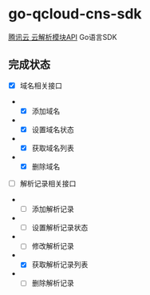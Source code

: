 # go-qcloud-cns-sdk

[腾讯云 云解析模块API](https://cloud.tencent.com/document/product/302) Go语言SDK

## 完成状态

- [x] 域名相关接口
- - [x] 添加域名
- - [x] 设置域名状态
- - [x] 获取域名列表
- - [x] 删除域名
- [ ] 解析记录相关接口
- - [ ] 添加解析记录
- - [ ] 设置解析记录状态
- - [ ] 修改解析记录
- - [x] 获取解析记录列表
- - [ ] 删除解析记录
